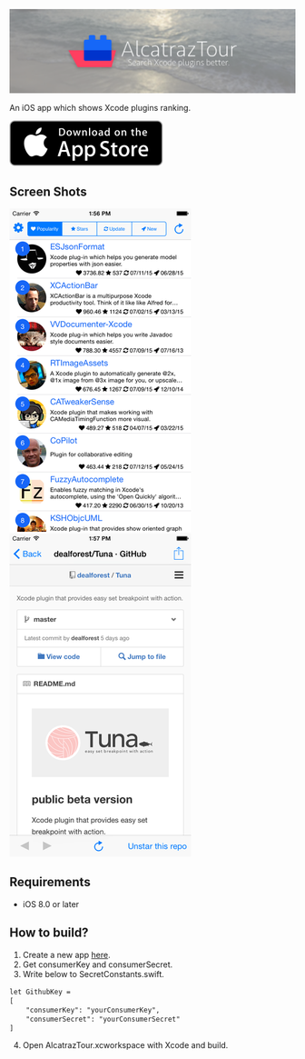 ![AlcatrazTour](./images/title.png)

An iOS app which shows Xcode plugins ranking.

[![appstore](./images/Download_on_the_App_Store_Badge_US-UK_135x40.svg)](https://itunes.apple.com/us/app/alcatraztour/id973816100?mt=8)

## Screen Shots

![ss1](./images/list_ss.png) ![ss1](./images/detail_ss.png)

## Requirements

* iOS 8.0 or later

## How to build?

1. Create a new app [here](https://github.com/settings/applications/new).
2. Get consumerKey and consumerSecret.
3. Write below to SecretConstants.swift. 

  ```
  let GithubKey =
  [
      "consumerKey": "yourConsumerKey",
      "consumerSecret": "yourConsumerSecret"
  ]
  ```
  
4. Open AlcatrazTour.xcworkspace with Xcode and build.
